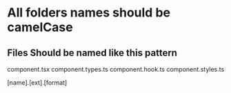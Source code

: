 # All folders names should be camelCase

## Files Should be named like this pattern

component.tsx
component.types.ts
component.hook.ts
component.styles.ts

[name].[ext].[format]


